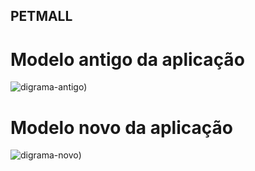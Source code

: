 ## PETMALL

# Modelo antigo da aplicação

![digrama-antigo](https://raw.githubusercontent.com/isabellefo/seg-informacao/main/docs/diagrama-fisico.png))

# Modelo novo da aplicação

![digrama-novo](https://raw.githubusercontent.com/isabellefo/seg-informacao/main/docs/diagrama-novo.png))
